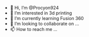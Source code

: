 - 👋 Hi, I’m @Procyon924
- 👀 I’m interested in 3d printing
- 🌱 I’m currently learning Fusion 360
- 💞️ I’m looking to collaborate on ...
- 📫 How to reach me ...

<!---
Procyon924/Procyon924 is a ✨ special ✨ repository because its `README.md` (this file) appears on your GitHub profile.
You can click the Preview link to take a look at your changes.
--->
